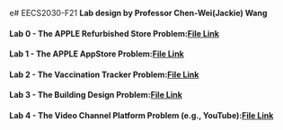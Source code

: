 e# EECS2030-F21
**Lab design by Professor Chen-Wei(Jackie) Wang**

#### Lab 0 - The APPLE Refurbished Store Problem:[File Link](https://github.com/parmar-chirayu/EECS2030-F21/tree/main/Lab%200)
#### Lab 1 - The APPLE AppStore Problem:[File Link](https://https://github.com/eldibyorku/EECS2030-F21-main/blob/main/EECS2030-F21-main/Lab%201/README.md)
#### Lab 2 - The Vaccination Tracker Problem:[File Link](https://https://github.com/eldibyorku/EECS2030-F21-main/blob/main/EECS2030-F21-main/Lab%202/README.md)
#### Lab 3 - The Building Design Problem:[File Link](https://github.com/eldibyorku/EECS2030-F21-main/blob/main/EECS2030-F21-main/Lab%203/README.md)
#### Lab 4 - The Video Channel Platform Problem (e.g., YouTube):[File Link](https://github.com/eldibyorku/EECS2030-F21-main/blob/main/EECS2030-F21-main/Lab%204/README.md)
